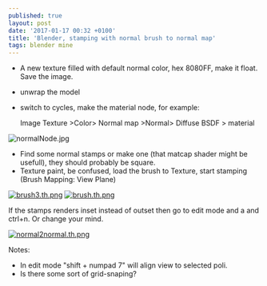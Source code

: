 ```yaml
---
published: true
layout: post
date: '2017-01-17 00:32 +0100'
title: 'Blender, stamping with normal brush to normal map'
tags: blender mine
---
```

- A new texture filled with default normal color, hex 8080FF, make it float. Save the image.
- unwrap the model
- switch to cycles, make the material node, for example:  

    Image Texture >Color> Normal map >Normal> Diffuse BSDF > material
    
![normalNode.jpg]({{site.baseurl}}/media/normalNode.jpg)
    
- Find some normal stamps or make one (that matcap shader might be usefull), they should probably be square.
- Texture paint, be confused, load the brush to Texture, start stamping (Brush Mapping: View Plane)

[![brush3.th.png](https://cdn.scrot.moe/images/2017/01/17/brush3.th.png)](https://scrot.moe/image/11dwL) [![brush.th.png](https://cdn.scrot.moe/images/2017/01/17/brush.th.png)](https://scrot.moe/image/11UQA)

If the stamps renders inset instead of outset then go to edit mode and a and ctrl+n. Or change your mind.

[![normal2normal.th.png](https://cdn.scrot.moe/images/2017/01/17/normal2normal.th.png)](https://cdn.scrot.moe/images/2017/01/17/normal2normal.png)

Notes: 
- In edit mode "shift + numpad 7" will align view to selected poli.
- Is there some sort of grid-snaping?
